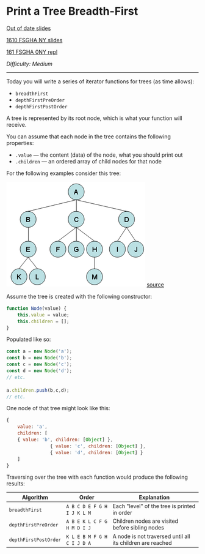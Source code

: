 # Print a Tree Breadth-First

[Out of date slides](http://slides.com/benjaminconant/reacto#/)

[1610 FSGHA NY slides](https://docs.google.com/presentation/d/1OlUuRagt3OFt6LW5XcpYVtmGpW_MHBmfAffpPwj4MMg/edit?usp=sharing)

[161 FSGHA 0NY repl](https://repl.it/FOsY/1)

*Difficulty: Medium*

---

Today you will write a series of iterator functions for trees (as time allows):
* `breadthFirst`
* `depthFirstPreOrder`
* `depthFirstPostOrder`

A tree is represented by its root node, which is what your function will receive.

You can assume that each node in the tree contains the following properties:
* `.value` — the content (data) of the node, what you should print out
* `.children` — an ordered array of child nodes for that node

For the following examples consider this tree:

![tree](./tree1.bmp)
[source](https://www.cpp.edu/~ftang/courses/CS241/notes/images/trees/tree1.bmp)

Assume the tree is created with the following constructor:

```js
function Node(value) {
    this.value = value;
    this.children = [];
}
```

Populated like so:

```js
const a = new Node('a');
const b = new Node('b');
const c = new Node('c');
const d = new Node('d');
// etc.

a.children.push(b,c,d);
// etc.
```

One node of that tree might look like this:

```js
{
	value: 'a',
	children: [
	{ value: 'b', children: [Object] },
	     		{ value: 'c', children: [Object] },
	     		{ value: 'd', children: [Object] }
	]
}
```

Traversing over the tree with each function would produce the following results:

| Algorithm             | Order                       | Explanation                                                |
|-----------------------|-----------------------------|------------------------------------------------------------|
| `breadthFirst`        | `A B C D E F G H I J K L M` | Each "level" of the tree is printed in order               |
| `depthFirstPreOrder`  | `A B E K L C F G H M D I J` | Children nodes are visited before sibling nodes            |
| `depthFirstPostOrder` | `K L E B M F G H C I J D A` | A node is not traversed until all its children are reached |
